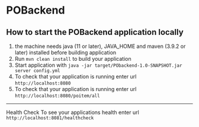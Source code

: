 # POBackend

How to start the POBackend application locally
---
1. the machine needs java (11 or later), JAVA_HOME and maven (3.9.2 or later) installed before building application
1. Run `mvn clean install` to build your application
1. Start application with `java -jar target/PObackend-1.0-SNAPSHOT.jar server config.yml`
1. To check that your application is running enter url `http://localhost:8080`
1. To check that your application is running enter url `http://localhost:8080/poitem/all`

---
Health Check
To see your applications health enter url `http://localhost:8081/healthcheck`
